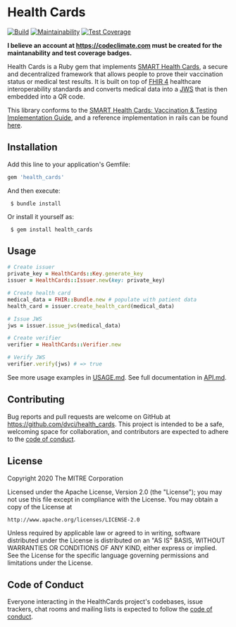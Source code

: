 # Health Cards

[![Build](https://github.com/dvci/health_cards/actions/workflows/ruby.yml/badge.svg)](https://github.com/dvci/health_cards/actions/workglows/ruby.yml)
[![Maintainability](https://api.codeclimate.com/v1/badges/a99a88d28ad37a79dbf6/maintainability)](https://codeclimate.com/github/dvci/health_cards/maintainability)
[![Test Coverage](https://api.codeclimate.com/v1/badges/a99a88d28ad37a79dbf6/test_coverage)](https://codeclimate.com/github/dvci/health_cards/test_coverage)

**I believe an account at <https://codeclimate.com> must be created for the maintanability and test coverage badges.**

Health Cards is a Ruby gem that implements [SMART Health Cards](https://smarthealth.cards), a secure and decentralized framework that allows people to prove their vaccination status or medical test results. It is built on top of [FHIR 4](https://hl7.org/FHIR/) healthcare interoperability standards and converts medical data into a [JWS](https://en.wikipedia.org/wiki/JSON_Web_Signature) that is then embedded into a QR code.

This library conforms to the [SMART Health Cards: Vaccination & Testing Implementation Guide](http://build.fhir.org/ig/dvci/vaccine-credential-ig/branches/main/), and a reference implementation in rails can be found [here](https://github.com/dvci/health_cards).

## Installation

Add this line to your application's Gemfile:

```ruby
gem 'health_cards'
```

And then execute:

```
 $ bundle install
```

Or install it yourself as:

```
 $ gem install health_cards
```

## Usage

```ruby
# Create issuer
private_key = HealthCards::Key.generate_key
issuer = HealthCards::Issuer.new(key: private_key)

# Create health card
medical_data = FHIR::Bundle.new # populate with patient data
health_card = issuer.create_health_card(medical_data)

# Issue JWS
jws = issuer.issue_jws(medical_data)

# Create verifier
verifier = HealthCards::Verifier.new

# Verify JWS
verifier.verify(jws) # => true
```

See more usage examples in [USAGE.md](https://github.com/dvci/health_cards/blob/master/lib/USAGE.md). See full documentation in [API.md](https://github.com/dvci/health_cards/blob/master/lib/API.md).

## Contributing

Bug reports and pull requests are welcome on GitHub at https://github.com/dvci/health_cards. This project is intended to be a safe, welcoming space for collaboration, and contributors are expected to adhere to the [code of conduct](https://github.com/dvci/health_cards/blob/master/CODE_OF_CONDUCT.md).

## License

Copyright 2020 The MITRE Corporation

Licensed under the Apache License, Version 2.0 (the "License"); you may not use this file except in compliance with the License. You may obtain a copy of the License at
```
http://www.apache.org/licenses/LICENSE-2.0
```
Unless required by applicable law or agreed to in writing, software distributed under the License is distributed on an "AS IS" BASIS, WITHOUT WARRANTIES OR CONDITIONS OF ANY KIND, either express or implied. See the License for the specific language governing permissions and limitations under the License.

## Code of Conduct

Everyone interacting in the HealthCards project's codebases, issue trackers, chat rooms and mailing lists is expected to follow the [code of conduct](https://github.com/dvci/health_cards/blob/master/CODE_OF_CONDUCT.md).





